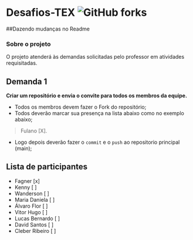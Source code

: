 # Desafios-TEX ![GitHub forks](https://img.shields.io/github/forks/ffagner/Desafios-TEX?style=social)
##Dazendo mudanças no Readme 
### Sobre o projeto
O projeto atenderá às demandas solicitadas pelo professor em atividades requisitadas.

## Demanda 1
**Criar um repositório e envia o convite para todos os membros da equipe.**
- Todos os membros devem fazer o Fork do repositório;
- Todos deverão marcar sua presença na lista abaixo como no exemplo abaixo;
>Fulano [X].
- Logo depois deverão fazer o `commit` e o `push` ao repositorio principal (main);

## Lista de participantes
- Fagner                  [x]
- Kenny                   [ ]
- Wanderson               [ ]
- Maria Daniela           [ ]
- Álvaro Flor             [ ]
- Vitor Hugo              [ ]
- Lucas Bernardo          [ ]
- David Santos            [ ]
- Cleber Ribeiro          [ ]

